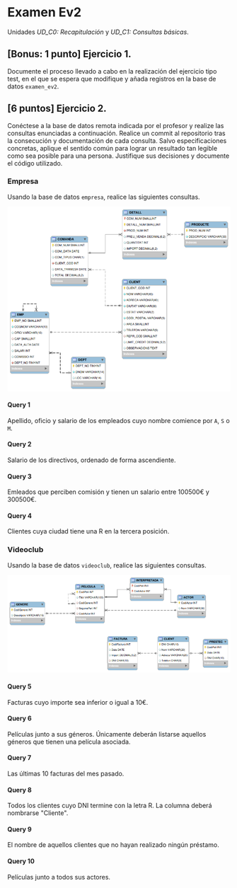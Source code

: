# Examen Ev2
Unidades *UD_C0: Recapitulación* y *UD_C1: Consultas básicas*. 

## [Bonus: 1 punto] Ejercicio 1.
Documente el proceso llevado a cabo en la realización del ejercicio tipo test, en el que se espera que modifique y añada registros en la base de datos `examen_ev2`.

## [6 puntos] Ejercicio 2.
Conéctese a la base de datos remota indicada por el profesor y realize las consultas enunciadas a continuación. Realice un commit al repositorio tras la consecución y documentación de cada consulta. Salvo especificaciones concretas, aplique el sentido común para lograr un resultado tan legible como sea posible para una persona. Justifique sus decisiones y documente el código utilizado.

### Empresa
Usando la base de datos `empresa`, realice las siguientes consultas.

![Estructura de la base de datos `empresa`.](img/empresa.png)


#### Query 1
Apellido, oficio y salario de los empleados cuyo nombre comience por `A`, `S` o `M`.


#### Query 2
Salario de los directivos, ordenado de forma ascendiente.


#### Query 3
Emleados que perciben comisión y tienen un salario entre 100500€ y 300500€.


#### Query 4
Clientes cuya ciudad tiene una R en la tercera posición.


### Videoclub
Usando la base de datos `videoclub`, realice las siguientes consultas.

![Estructura de la base de datos `videoclub`.](img/videoclub.png)


#### Query 5
Facturas cuyo importe sea inferior o igual a 10€.

#### Query 6
Películas junto a sus géneros. Únicamente deberán listarse aquellos géneros que tienen una película asociada.


#### Query 7
Las últimas 10 facturas del mes pasado.


#### Query 8
Todos los clientes cuyo DNI termine con la letra R. La columna deberá nombrarse "Cliente".


#### Query 9
El nombre de aquellos clientes que no hayan realizado ningún préstamo.


#### Query 10
Películas junto a todos sus actores.
